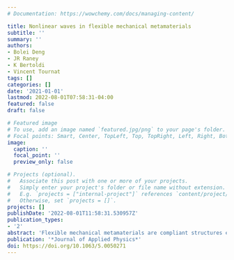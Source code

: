 ```yaml
---
# Documentation: https://wowchemy.com/docs/managing-content/

title: Nonlinear waves in flexible mechanical metamaterials
subtitle: ''
summary: ''
authors:
- Bolei Deng
- JR Raney
- K Bertoldi
- Vincent Tournat
tags: []
categories: []
date: '2021-01-01'
lastmod: 2022-08-01T07:58:31-04:00
featured: false
draft: false

# Featured image
# To use, add an image named `featured.jpg/png` to your page's folder.
# Focal points: Smart, Center, TopLeft, Top, TopRight, Left, Right, BottomLeft, Bottom, BottomRight.
image:
  caption: ''
  focal_point: ''
  preview_only: false

# Projects (optional).
#   Associate this post with one or more of your projects.
#   Simply enter your project's folder or file name without extension.
#   E.g. `projects = ["internal-project"]` references `content/project/deep-learning/index.md`.
#   Otherwise, set `projects = []`.
projects: []
publishDate: '2022-08-01T11:58:31.530957Z'
publication_types:
- '2'
abstract: 'Flexible mechanical metamaterials are compliant structures engineered to achieve unique properties via the large deformation of their components. While their static character has been studied extensively, the study of their dynamic properties is still at an early stage, especially in the nonlinear regime induced by their high deformability. Nevertheless, recent studies show that these systems provide new opportunities for the control of large amplitude elastic waves. Here, we summarize the recent results on the propagation of nonlinear waves in flexible elastic metamaterials and highlight possible new research directions.'
publication: '*Journal of Applied Physics*'
doi: https://doi.org/10.1063/5.0050271
---
```

